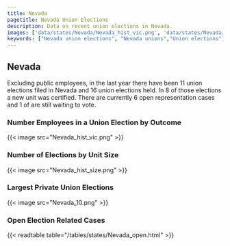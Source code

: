 ```yaml
---
title: Nevada
pagetitle: Nevada Union Elections
description: Data on recent union elections in Nevada.
images: ['data/states/Nevada/Nevada_hist_vic.png', 'data/states/Nevada/Nevada_hist_size.png', 'data/states/Nevada/Nevada_10.png']
keywords: ["Nevada union elections", "Nevada unions","Union elections"]
---
```

##  Nevada

Excluding public employees, in the last year there have been 11 union elections filed in Nevada and 16 union elections held. In 8 of those elections a new unit was certified. There are currently 6 open representation cases and 1 of are still waiting to vote.

### Number Employees in a Union Election by Outcome
{{< image src="Nevada_hist_vic.png" >}}

### Number of Elections by Unit Size
{{< image src="Nevada_hist_size.png" >}}

### Largest Private Union Elections
{{< image src="Nevada_10.png" >}}

### Open Election Related Cases
{{< readtable table="/tables/states/Nevada_open.html" >}}

